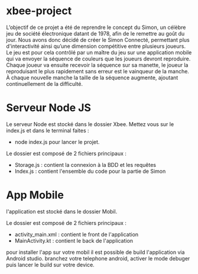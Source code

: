 # xbee-project
L’objectif de ce projet a été de reprendre le concept du Simon, un célèbre jeu de société électronique datant de 1978, afin de le remettre au goût du jour. 
Nous avons donc décidé de créer le Simon Connecté, permettant plus d'interactivité ainsi qu’une dimension compétitive entre plusieurs joueurs. Le jeu est pour cela contrôlé par un maître du jeu sur une application mobile qui va envoyer la séquence de couleurs que les joueurs devront reproduire. Chaque joueur va ensuite recevoir la séquence sur sa manette, le joueur la reproduisant le plus rapidement sans erreur est le vainqueur de la manche. À chaque nouvelle manche la taille de la séquence augmente, ajoutant continuellement de la difficulté.


# Serveur Node JS
Le serveur Node est stocké dans le dossier Xbee. 
Mettez vous sur le index.js et dans le terminal faites : 
- node index.js
pour lancer le projet. 

Le dossier est composé de 2 fichiers principaux : 

- Storage.js : contient la connexion à la BDD et les requêtes
- Index.js : contient l'ensemble du code pour la partie de Simon

# App Mobile 

l'application est stocké dans le dossier Mobil.

Le dossier est composé de 2 fichiers principaux : 

- activity_main.xml : contient le front de l'application
- MainActivity.kt : contient le back de l'application

pour installer l'app sur votre mobil il est possible de build l'application via Android studio. branchez votre telephone android, activer le mode debuger puis lancer le build sur votre device.
